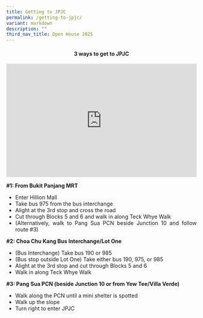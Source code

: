 ```yaml
---
title: Getting to JPJC
permalink: /getting-to-jpjc/
variant: markdown
description: ""
third_nav_title: Open House 2025
---
```

<div align="justify">

	
	
	
	

<h4><center><b> 3 ways to get to JPJC</b></center></h4>
	
<iframe allowfullscreen="" allow="accelerometer; autoplay; clipboard-write; encrypted-media; gyroscope; picture-in-picture; web-share" frameborder="0" title="3 ways to get to JPJC" src="https://www.youtube.com/embed/OxLo-3_dDSI?list=PLy23vpX6y8CphRsVCYjaKK7q_rx7o4UB-" height="300" width="100%"></iframe>
	
	
	
	
	
<p><b>#1: From Bukit Panjang MRT</b></p>
<ul><li>Enter Hillion Mall</li>
<li>Take bus 975 from the bus interchange</li>
<li>	Alight at the 3rd stop and cross the road</li>
<li>Cut through Blocks 5 and 6 and walk in along Teck Whye Walk</li>
	<li>(Alternatively, walk to Pang Sua PCN beside Junction 10 and follow route #3)</li></ul>

<p><b>#2: Choa Chu Kang Bus Interchange/Lot One</b></p>
<ul><li>(Bus Interchange) Take bus 190 or 985</li>
<li>(Bus stop outside Lot One) Take either bus 190, 975, or 985</li>
<li>Alight at the 3rd stop and cut through Blocks 5 and 6</li>
<li>Walk in along Teck Whye Walk</li></ul>

<p><b>#3: Pang Sua PCN (beside Junction 10 or from Yew Tee/Villa Verde)</b></p>
<ul><li>Walk along the PCN until a mini shelter is spotted</li>
<li>Walk up the slope</li>
<li>Turn right to enter JPJC</li></ul>
</div>


<div hidden=""></div>
